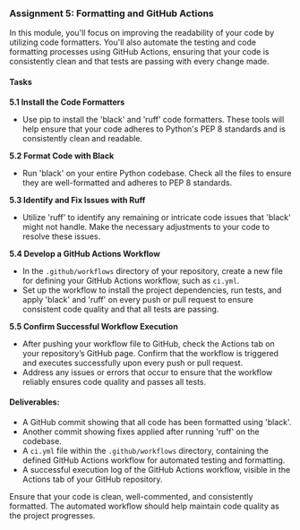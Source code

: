 ### Assignment 5: Formatting and GitHub Actions

In this module, you'll focus on improving the readability of your code by utilizing code formatters. You'll also automate the testing and code formatting processes using GitHub Actions, ensuring that your code is consistently clean and that tests are passing with every change made.

#### Tasks

**5.1 Install the Code Formatters**

- Use pip to install the 'black' and 'ruff' code formatters. These tools will help ensure that your code adheres to Python's PEP 8 standards and is consistently clean and readable.

**5.2 Format Code with Black**

- Run 'black' on your entire Python codebase. Check all the files to ensure they are well-formatted and adheres to PEP 8 standards.

**5.3 Identify and Fix Issues with Ruff**

- Utilize 'ruff' to identify any remaining or intricate code issues that 'black' might not handle. Make the necessary adjustments to your code to resolve these issues.

**5.4 Develop a GitHub Actions Workflow**

- In the `.github/workflows` directory of your repository, create a new file for defining your GitHub Actions workflow, such as `ci.yml`.
- Set up the workflow to install the project dependencies, run tests, and apply 'black' and 'ruff' on every push or pull request to ensure consistent code quality and that all tests are passing.

**5.5 Confirm Successful Workflow Execution**

- After pushing your workflow file to GitHub, check the Actions tab on your repository’s GitHub page. Confirm that the workflow is triggered and executes successfully upon every push or pull request.
- Address any issues or errors that occur to ensure that the workflow reliably ensures code quality and passes all tests.

#### Deliverables:

- A GitHub commit showing that all code has been formatted using 'black'.
- Another commit showing fixes applied after running 'ruff' on the codebase.
- A `ci.yml` file within the `.github/workflows` directory, containing the defined GitHub Actions workflow for automated testing and formatting.
- A successful execution log of the GitHub Actions workflow, visible in the Actions tab of your GitHub repository.

Ensure that your code is clean, well-commented, and consistently formatted. The automated workflow should help maintain code quality as the project progresses.